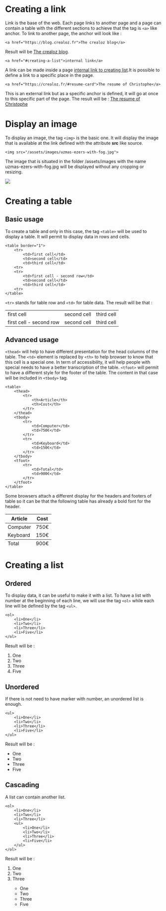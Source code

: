 # Creating a link

Link is the base of the web. Each page links to another page and a page can contain a table with the different sections
to achieve that the tag is `<a>` like anchor. To link to another page, the anchor will look like :

    <a href="https://blog.crealoz.fr">The crealoz blog</a>
    
Result will be <a href="https://blog.crealoz.fr">The crealoz blog</a>. 

    <a href="#creating-a-list">internal link</a>
    
A link can be made inside a page <a href="#creating-a-list">internal link to creating list</a>.It is possible to define 
a link to a specific place in the page. 

    <a href="https://crealoz.fr/#resume-card">The resume of Christophe</a>
    
This is an external link but as a specific anchor is defined, it will go at once to this specific part of the page. The 
result will be : <a href="https://crealoz.fr/#resume-card">The resume of Christophe</a>

# Display an image

To display an image, the tag `<img>` is the basic one. It will display the image that is available at the link defined 
with the attribute **src** like source.

    <img src="/assets/images/uzmas-ezers-with-fog.jpg">
    
The image that is situated in the folder /assets/images with the name uzmas-ezers-with-fog.jpg will be displayed without
any cropping or resizing.

<img src="/assets/images/uzmas-ezers-with-fog.jpg">

# Creating a table

## Basic usage

To create a table and only in this case, the tag `<table>` will be used to display a table. It will
permit to display data in rows and cells.

    <table border="1">
        <tr>
            <td>first cell</td>
            <td>second cell</td>
            <td>third cell</td>
        <tr>
        <tr>
            <td>first cell - second row</td>
            <td>second cell</td>
            <td>third cell</td>
        <tr>
    </table>
    
`<tr>` stands for table row and `<td>` for table data. The result will be that :
    
<table>
    <tr>
        <td>first cell</td>
        <td>second cell</td>
        <td>third cell</td>
    <tr>
    <tr>
        <td>first cell - second row</td>
        <td>second cell</td>
        <td>third cell</td>
    <tr>
</table>

## Advanced usage

`<thead>` will help to have different presentation for the head columns of the table. The `<td>` element 
 is replaced by `<th>` to help browser to know that this cell is a special one. In term of accessibility,
 it will help people with special needs to have a better transcription of the table. `<tfoot>`
will permit to have a different style for the footer of the table. The content in that case will be 
included in `<tbody>` tag. 

    <table>
        <thead>
            <tr>
                <th>Article</th>
                <th>Cost</th>
            </tr>
        </thead>
        <tbody>
            <tr>
                <td>Computer</td>
                <td>750€</td>
            </tr>
            <tr>
                <td>Keyboard</td>
                <td>150€</td>
            </tr>
        </tbody>
        <tfoot>
            <tr>
                <td>Total</td>
                <td>900€</td>
            </tr>
        </tfoot>
    </table> 
    
Some browsers attach a different display for the headers and footers of table so it can be that the following
table has already a bold font for the header.
    
<table>
    <thead>
        <tr>
            <th>Article</th>
            <th>Cost</th>
        </tr>
    </thead>
    <tbody>
        <tr>
            <td>Computer</td>
            <td>750€</td>
        </tr>
        <tr>
            <td>Keyboard</td>
            <td>150€</td>
        </tr>
    </tbody>
    <tfoot>
        <tr>
            <td>Total</td>
            <td>900€</td>
        </tr>
    </tfoot>
</table>

# Creating a list

## Ordered

To display data, it can be useful to make it with a list. To have a list with number at the beginning of 
each line, we will use the tag `<ol>` while each line will be defined by the tag `<ul>`.

    <ol>
        <li>One</li>
        <li>Two</li>
        <li>Three</li>
        <li>Five</li>
    </ol>
    
Result will be :

<ol>
    <li>One</li>
    <li>Two</li>
    <li>Three</li>
    <li>Five</li>
</ol>

## Unordered

If there is not need to have marker with number, an unordered list is enough.

    <ul>
        <li>One</li>
        <li>Two</li>
        <li>Three</li>
        <li>Five</li>
    </ul>
    
Result will be :

<ul>
    <li>One</li>
    <li>Two</li>
    <li>Three</li>
    <li>Five</li>
</ul>

## Cascading

A list can contain another list.

    <ol>
        <li>One</li>
        <li>Two</li>
        <li>Three</li>
        <ul>
            <li>One</li>
            <li>Two</li>
            <li>Three</li>
            <li>Five</li>
        </ul>
    </ol>
    
Result will be :

<ol>
    <li>One</li>
    <li>Two</li>
    <li>Three</li>
    <ul>
        <li>One</li>
        <li>Two</li>
        <li>Three</li>
        <li>Five</li>
    </ul>
</ol>

